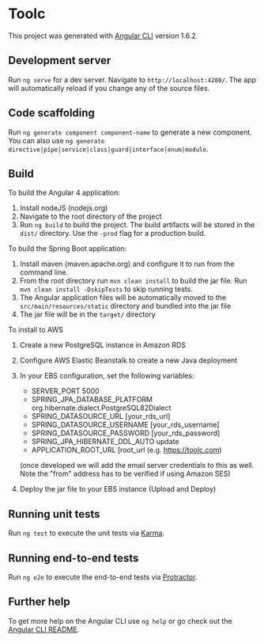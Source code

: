 # Toolc

This project was generated with [Angular CLI](https://github.com/angular/angular-cli) version 1.6.2.


## Development server

Run `ng serve` for a dev server. Navigate to `http://localhost:4200/`. The app will automatically reload if you change any of the source files.

## Code scaffolding

Run `ng generate component component-name` to generate a new component. You can also use `ng generate directive|pipe|service|class|guard|interface|enum|module`.

## Build


To build the Angular 4 application:

1.  Install nodeJS (nodejs.org)
2.  Navigate to the root directory of the project
3.  Run `ng build` to build the project. The build artifacts will be stored in the `dist/` directory. Use the `-prod` flag for a production build.

To build the Spring Boot application:

1.  Install maven (maven.apache.org) and configure it to run from the command line.
2.  From the root directory run `mvn clean install` to build the jar file.  Run `mvn clean install -DskipTests` to skip running tests.
3.  The Angular application files will be automatically moved to the `src/main/resources/static` directory and bundled into the jar file
3.  The jar file will be in the `target/` directory

To install to AWS

1.  Create a new PostgreSQL instance in Amazon RDS
2.  Configure AWS Elastic Beanstalk to create a new Java deployment  
3.  In your EBS configuration, set the following variables:

    - SERVER_PORT   5000
    - SPRING_JPA_DATABASE_PLATFORM  org.hibernate.dialect.PostgreSQL82Dialect
    - SPRING_DATASOURCE_URL [your_rds_url]
    - SPRING_DATASOURCE_USERNAME [your_rds_username]
    - SPRING_DATASOURCE_PASSWORD    [your_rds_password]  
    - SPRING_JPA_HIBERNATE_DDL_AUTO update
    - APPLICATION_ROOT_URL [root_url (e.g. https://toolc.com)
    
    (once developed we will add the email server credentials to this as well.  Note the "from" address has to be verified if using Amazon SES)
    
4.  Deploy the jar file to your EBS instance (Upload and Deploy)

## Running unit tests

Run `ng test` to execute the unit tests via [Karma](https://karma-runner.github.io).

## Running end-to-end tests

Run `ng e2e` to execute the end-to-end tests via [Protractor](http://www.protractortest.org/).

## Further help

To get more help on the Angular CLI use `ng help` or go check out the [Angular CLI README](https://github.com/angular/angular-cli/blob/master/README.md).
